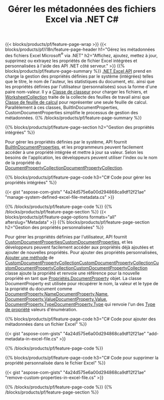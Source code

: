 ﻿---
title: Gérer les métadonnées des fichiers Excel via .NET C#
url: /fr/net/metadata/
description: Affichez, ajoutez, modifiez, supprimez ou extrayez les métadonnées des fichiers Excel avec seulement quelques lignes de code C#
---
{{< blocks/products/pf/feature-page-wrap >}}
{{< blocks/products/pf/i18n/feature-page-header h1="Gérez les métadonnées des fichiers Excel Microsoft<sup>&reg;</sup> via .NET" h2="Affichez, ajoutez, mettez à jour, supprimez ou extrayez les propriétés de fichier Excel intégrées et personnalisées à l\'aide des API .NET côté serveur." >}}
{{% blocks/products/pf/feature-page-summary %}}
[.NET Excel API](/cells/net/) prend en charge la gestion des propriétés définies par le système (intégrées) telles que le titre, le nom de l'auteur, les statistiques du document, etc. ainsi que les propriétés définies par l'utilisateur (personnalisées) sous la forme d'une paire nom-valeur. Il y a [Classe de classeur](https://reference.aspose.com/cells/net/aspose.cells/workbook) pour charger les fichiers, et [WorksheetCollection](https://reference.aspose.com/cells/net/aspose.cells/worksheetcollection) traite de la collecte des feuilles de travail ainsi que [Classe de feuille de calcul](https://reference.aspose.com/cells/net/aspose.cells/worksheet) pour représenter une seule feuille de calcul. Parallèlement à ces classes, BuiltInDocumentProperties, CustomDocumentProperties simplifie le processus de gestion des métadonnées. 
{{% /blocks/products/pf/feature-page-summary %}}

{{% blocks/products/pf/feature-page-section h2="Gestion des propriétés intégrées" %}}

Pour gérer les propriétés définies par le système, API fournit [BuiltInDocumentProperties](https://reference.aspose.com/cells/net/aspose.cells/workbook/properties/builtindocumentproperties), et les programmeurs peuvent facilement accéder à une propriété intégrée et mettre à jour sa valeur. Selon les besoins de l'application, les développeurs peuvent utiliser l'index ou le nom de la propriété du [DocumentPropertyCollectionDocumentPropertyCollection](https://reference.aspose.com/cells/net/aspose.cells.properties/documentpropertycollection). 

{{% blocks/products/pf/feature-page-code h3="C# Code pour gérer les propriétés intégrées" %}}

{{< gist "aspose-com-gists" "4a24d575e6a00d294868ca9df12f21ae" "manage-system-defined-excel-file-metadata.cs" >}}

{{% /blocks/products/pf/feature-page-code %}}
{{% /blocks/products/pf/feature-page-section %}}
{{< blocks/products/pf/feature-page-options formats="all" afterslug="Metadata" >}}
{{% blocks/products/pf/feature-page-section h2="Gestion des propriétés personnalisées" %}}

Pour gérer les propriétés définies par l'utilisateur, API fournit [CustomDocumentPropertiesCustomDocumentProperties](https://reference.aspose.com/cells/net/aspose.cells/workbook/properties/customdocumentproperties), et les développeurs peuvent facilement accéder aux propriétés déjà ajoutées et ajouter de nouvelles propriétés. Pour ajouter des propriétés personnalisées, [Ajouter une méthode](https://reference.aspose.com/cells/net/aspose.cells.properties/customdocumentpropertycollection/methods/add/index) de [CustomDocumentPropertyCollectionCustomDocumentPropertyCollectionCustomDocumentPropertyCollectionCustomDocumentPropertyCollection](https://reference.aspose.com/cells/net/aspose.cells.properties/customdocumentpropertycollection) classe ajoute la propriété et renvoie une référence pour la nouvelle propriété en tant que [Propriétés.DocumentProperty](https://reference.aspose.com/cells/net/aspose.cells.properties/documentproperty) objet. La classe DocumentProperty est utilisée pour récupérer le nom, la valeur et le type de la propriété du document comme [DocumentProperty.NameDocumentProperty.Name](https://reference.aspose.com/cells/net/aspose.cells.properties/documentproperty/properties/name), [DocumentProperty.ValueDocumentProperty.Value](https://reference.aspose.com/cells/net/aspose.cells.properties/documentproperty/properties/value),  [DocumentProperty.TypeDocumentProperty.Type](https://reference.aspose.com/cells/net/aspose.cells.properties/documentproperty/properties/type) qui renvoie l'un des [Type de propriété](https://reference.aspose.com/cells/net/aspose.cells.properties/propertytype) valeurs d'énumération. 
 
{{% blocks/products/pf/feature-page-code h3="C# Code pour ajouter des métadonnées dans un fichier Excel" %}}

{{< gist "aspose-com-gists" "4a24d575e6a00d294868ca9df12f21ae" "add-metadata-in-excel-file.cs" >}}

{{% /blocks/products/pf/feature-page-code %}}


{{% blocks/products/pf/feature-page-code h3="C# Code pour supprimer la propriété personnalisée dans le fichier Excel" %}}

{{< gist "aspose-com-gists" "4a24d575e6a00d294868ca9df12f21ae" "remove-custom-properties-in-excel-file.cs" >}}

{{% /blocks/products/pf/feature-page-code %}}
{{% /blocks/products/pf/feature-page-section %}}
